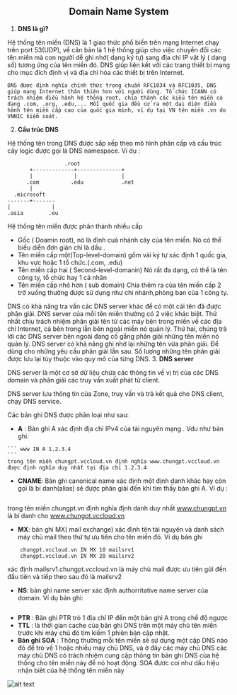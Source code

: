 <h2 style="text-align: center;markdown ="1> Domain Name System</h2>

1. **DNS là gì?**

  Hệ thống tên miền (DNS) là 1 giao thức phổ biến trên mạng Internet chạy trên port 53(UDP), về căn bản là 1 hệ thống giúp cho việc chuyển đổi các tên miền mà con người dễ ghi nhớ( dạng ký tự) sang địa chỉ IP vật lý ( dạng số) tương ứng của tên miền đó. DNS giúp liên kết với các trang thiết bị mạng cho mục đích định vị và địa chỉ hóa các thiết bị trên Internet.

    DNS được định nghĩa chính thức trong chuẩn RFC1034 và RFC1035, DNS giúp mạng Internet thân thiện hơn với người dùng. Tổ chức ICANN có trách nhiệm điều hành hệ thống root, chia thành các kiểu tên miền có dạng .com, .org, .edu,... Mỗi quốc gia đều cử ra một dại diện điều hành tên miền cấp cao của quốc gia mình, ví dụ tại VN tên miền .vn do VNNIC kiểm soát.
2.  **Cấu trúc DNS**

  Hệ thống tên trong DNS được sắp xếp theo mô hình phân cấp và cấu trúc cây logic được gọi là DNS namespace. Ví dụ :
```sequence
                  .root
       +-------------+--------------+
       |             |              |
      .com          .edu            .net
       |
  .microsoft
-------+-------
|             |
.asia        .eu
```   
Hệ thống tên miền được phân thành nhiều cấp
  - Gốc ( Doamin root), nó là đỉnh cuả nhánh cây của tên miền. Nó có thể biểu diễn đơn giản chỉ là dấu .
  - Tên miền cấp một(Top-level-domain) gồm vài ký tự xác định 1 quốc gia, khu vực hoặc 1 tổ chức.(.com, .edu)
  - Tên miền cấp hai ( Second-level-domanin) Nó rất đa dạng, có thể là tên công ty, tổ chức hay 1 cá nhân
  - Tên miền cấp nhỏ hơn ( sub domain) Chia thêm ra của tên miền cấp 2 trở xuống thường được sử dụng như chi nhánh,phòng ban của 1 công ty.

  DNS có khả năng tra vấn các DNS server khác để có một cái tên đã được phân giải. DNS server của mỗi tên miền thường có 2 việc khác biệt. Thứ nhất chịu trách nhiệm phân giải tên từ các máy bên trong miền về các địa chỉ Internet, cả bên trong lẫn bên ngoài miền nó quản lý. Thứ hai, chúng trả lời các DNS server bên ngoài đang cố gắng phân giải những tên miền nó quản lý. DNS server có khả năng ghi nhớ lại những tên vừa phân giải. Để dùng cho những yêu cầu phân giải lần sau. Số lượng những tên phân giải được lưu lại tùy thuộc vào quy mô của từng DNS.
3. **DNS server**

  DNS server là một cơ sở dữ liệu chứa các thông tin về vị trị của các DNS domain và phân giải các truy vấn xuất phát từ client.

  DNS server lưu thông tin của Zone, truy vấn và trả kết quả cho DNS client, chạy DNS service.

  Các bản ghi DNS được phân loại như sau:
   - **A** : Bản ghi A xác định địa chỉ IPv4 của tài nguyên mạng . Vdu như bản ghi:

    ``` www IN A 1.2.3.4
    ```
    trong tên miền chungpt.vccloud.vn định nghĩa www.chungpt.vccloud.vn được định nghĩa duy nhất tại địa chỉ 1.2.3.4

   - **CNAME**: Bản ghi canonical name xác định một định danh khác hay còn gọi là bí danh(alias) sẽ được phân giải đến khi tìm thấy bản ghi A. Ví dụ :
   ``` www IN CNAME www.chungpt.vccloud.vn
   ```
   trong tên miền chungpt.vn định nghĩa định danh duy nhất www.chungpt.vn là bí danh cho www.chungpt.vccloud.vn

   - **MX**: bản ghi MX( mail exchange) xác định tên tài nguyên và danh sách máy chủ mail theo thứ tự ưu tiên cho tên miền đó. Ví dụ bản ghi
   ```
       chungpt.vccloud.vn IN MX 10 mailsrv1
       chungpt.vccloud.vn IN MX 20 mailsrv2
   ```
   xác định mailsrv1.chungpt.vccloud.vn là máy chủ mail được ưu tiên gửi đến đầu tiên và tiếp theo sau đó là mailsrv2

   - **NS**: bản ghi name server xác định authorritative name server của domain. Ví dụ bản ghi:
       ``` chungpt.vccloud.vn IN NS ns1.chungpt.vccloud.vn
       ```
   - **PTR** : Bản ghi PTR trỏ 1 địa chỉ IP đến một bản ghi A trong chế độ ngược
   - **TTL** : là thời gian cache của bản ghi DNS trên một máy chủ tên miền trước khi máy chủ đó tìm kiếm 1 phiên bản cập nhật.
   - **Bản ghi SOA** : Thông thường mỗi tên miền sẽ sử dụng một cặp DNS nào đó để trỏ về  1 hoặc nhiều máy chủ DNS, và ở đây các máy chủ DNS các máy chủ DNS có trách nhiệm cung cập thông tin bản ghi DNS của hệ thống cho tên miền này để nó hoạt động. SOA đươc coi như dấu hiệu nhận biêt của hệ thống tên miền này

   ![alt text](https://imgur.com/gzBaNVO)
